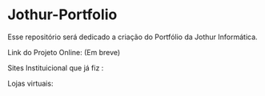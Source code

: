 # Jothur-Portfolio
Esse repositório será dedicado a criação do Portfólio da Jothur Informática.

Link do Projeto Online: (Em breve)

Sites Instituicional que já fiz : 

Lojas virtuais: 


